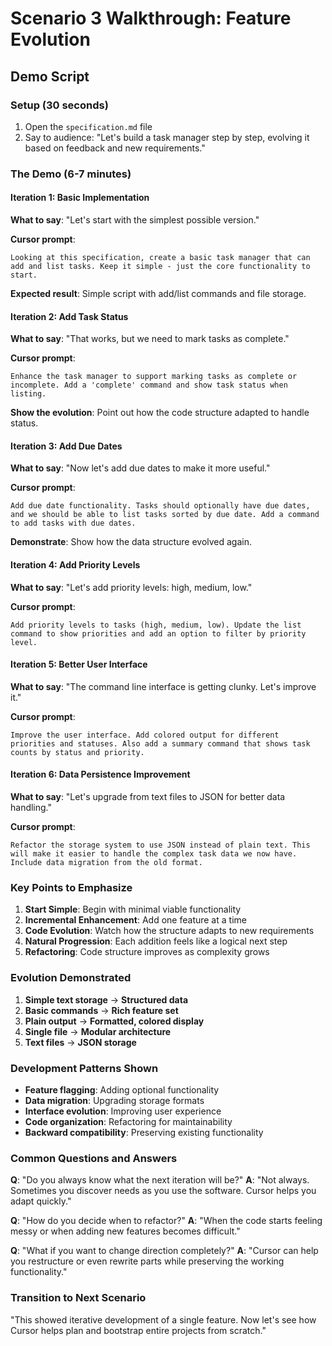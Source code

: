 # Scenario 3 Walkthrough: Feature Evolution

## Demo Script

### Setup (30 seconds)
1. Open the `specification.md` file
2. Say to audience: "Let's build a task manager step by step, evolving it based on feedback and new requirements."

### The Demo (6-7 minutes)

#### Iteration 1: Basic Implementation
**What to say**: "Let's start with the simplest possible version."

**Cursor prompt**:
```
Looking at this specification, create a basic task manager that can add and list tasks. Keep it simple - just the core functionality to start.
```

**Expected result**: Simple script with add/list commands and file storage.

#### Iteration 2: Add Task Status
**What to say**: "That works, but we need to mark tasks as complete."

**Cursor prompt**:
```
Enhance the task manager to support marking tasks as complete or incomplete. Add a 'complete' command and show task status when listing.
```

**Show the evolution**: Point out how the code structure adapted to handle status.

#### Iteration 3: Add Due Dates
**What to say**: "Now let's add due dates to make it more useful."

**Cursor prompt**:
```
Add due date functionality. Tasks should optionally have due dates, and we should be able to list tasks sorted by due date. Add a command to add tasks with due dates.
```

**Demonstrate**: Show how the data structure evolved again.

#### Iteration 4: Add Priority Levels
**What to say**: "Let's add priority levels: high, medium, low."

**Cursor prompt**:
```
Add priority levels to tasks (high, medium, low). Update the list command to show priorities and add an option to filter by priority level.
```

#### Iteration 5: Better User Interface
**What to say**: "The command line interface is getting clunky. Let's improve it."

**Cursor prompt**:
```
Improve the user interface. Add colored output for different priorities and statuses. Also add a summary command that shows task counts by status and priority.
```

#### Iteration 6: Data Persistence Improvement
**What to say**: "Let's upgrade from text files to JSON for better data handling."

**Cursor prompt**:
```
Refactor the storage system to use JSON instead of plain text. This will make it easier to handle the complex task data we now have. Include data migration from the old format.
```

### Key Points to Emphasize

1. **Start Simple**: Begin with minimal viable functionality
2. **Incremental Enhancement**: Add one feature at a time
3. **Code Evolution**: Watch how the structure adapts to new requirements
4. **Natural Progression**: Each addition feels like a logical next step
5. **Refactoring**: Code structure improves as complexity grows

### Evolution Demonstrated

1. **Simple text storage** → **Structured data**
2. **Basic commands** → **Rich feature set**
3. **Plain output** → **Formatted, colored display**
4. **Single file** → **Modular architecture**
5. **Text files** → **JSON storage**

### Development Patterns Shown

- **Feature flagging**: Adding optional functionality
- **Data migration**: Upgrading storage formats
- **Interface evolution**: Improving user experience
- **Code organization**: Refactoring for maintainability
- **Backward compatibility**: Preserving existing functionality

### Common Questions and Answers

**Q**: "Do you always know what the next iteration will be?"
**A**: "Not always. Sometimes you discover needs as you use the software. Cursor helps you adapt quickly."

**Q**: "How do you decide when to refactor?"
**A**: "When the code starts feeling messy or when adding new features becomes difficult."

**Q**: "What if you want to change direction completely?"
**A**: "Cursor can help you restructure or even rewrite parts while preserving the working functionality."

### Transition to Next Scenario
"This showed iterative development of a single feature. Now let's see how Cursor helps plan and bootstrap entire projects from scratch." 